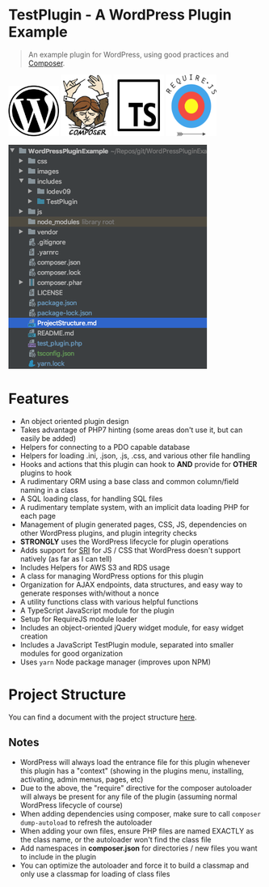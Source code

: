 # TestPlugin - A WordPress Plugin Example
 > An example plugin for WordPress, using good practices and [Composer](https://getcomposer.org/).

<p float="left">
  <img src="./images/wordpress-logo.jpg?raw=true" width="100" height="100" title="WordPress">
  <img src="./images/composer.png?raw=true" width="100" height="122" title="Composer">
  <img src="./images/icons8-typescript-150.png?raw=true" width="100" height="122" title="TypeScript">
  <img src="./images/require-js.svg?raw=true" width="100" height="122" title="RequireJS">
</p>

![Screenshot of tiny-helpers.dev](./github_data/screenshot_folders.png)

# Features
 - An object oriented plugin design
 - Takes advantage of PHP7 hinting (some areas don't use it, but can easily be added)
 - Helpers for connecting to a PDO capable database
 - Helpers for loading .ini, .json, .js, .css, and various other file handling
 - Hooks and actions that this plugin can hook to **AND** provide for **OTHER** plugins to hook 
 - A rudimentary ORM using a base class and common column/field naming in a class
 - A SQL loading class, for handling SQL files
 - A rudimentary template system, with an implicit data loading PHP for each page
 - Management of plugin generated pages, CSS, JS, dependencies on other WordPress plugins, and plugin integrity checks
 - **STRONGLY** uses the WordPress lifecycle for plugin operations
 - Adds support for [SRI](https://developer.mozilla.org/en-US/docs/Web/Security/Subresource_Integrity) for JS / CSS that WordPress doesn't support natively (as far as I can tell)
 - Includes Helpers for AWS S3 and RDS usage
 - A class for managing WordPress options for this plugin
 - Organization for AJAX endpoints, data structures, and easy way to generate responses with/without a nonce
 - A utility functions class with various helpful functions
 - A TypeScript JavaScript module for the plugin
 - Setup for RequireJS module loader
 - Includes an object-oriented jQuery widget module, for easy widget creation
 - Includes a JavaScript TestPlugin module, separated into smaller modules for good organization
 - Uses `yarn` Node package manager (improves upon NPM)

# Project Structure
You can find a document with the project structure [here](./ProjectStructure.md).

## Notes
* WordPress will always load the entrance file for this plugin whenever this plugin has a "context" (showing in the plugins menu, installing, activating, admin menus, pages, etc)
* Due to the above, the "require" directive for the composer autoloader will always be present for any file of the plugin (assuming normal WordPress lifecycle of course)
* When adding dependencies using composer, make sure to call ```composer dump-autoload``` to refresh the autoloader
* When adding your own files, ensure PHP files are named EXACTLY as the class name, or the autoloader won't find the class file
* Add namespaces in **composer.json** for directories / new files you want to include in the plugin
* You can optimize the autoloader and force it to build a classmap and only use a classmap for loading of class files
